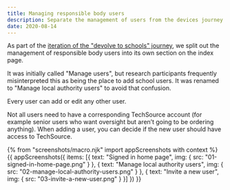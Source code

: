 ```yaml
---
title: Managing responsible body users
description: Separate the management of users from the devices journey
date: 2020-08-14
---
```


As part of the [iteration of the "devolve to schools" journey](/devolving-devices-iteration), we split out the management of responsible body users into its own section on the index page.

It was initially called "Manage users", but research participants frequently misinterpreted this as being the place to add school users. It was renamed to "Manage local authority users" to avoid that confusion.

Every user can add or edit any other user.

Not all users need to have a corresponding TechSource account (for example senior users who want oversight but aren’t going to be ordering anything). When adding a user, you can decide if the new user should have access to TechSource.

{% from "screenshots/macro.njk" import appScreenshots with context %}
{{ appScreenshots({
  items: [{
      text: "Signed in home page",
      img: { src: "01-signed-in-home-page.png" }
    }, {
      text: "Manage local authority users",
      img: { src: "02-manage-local-authority-users.png" }
    }, {
      text: "Invite a new user",
      img: { src: "03-invite-a-new-user.png" }
    }]
}) }}
